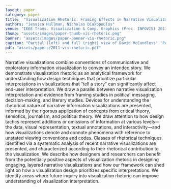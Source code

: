 ```yaml
---
layout: paper
category: paper
title:  "Visualization Rhetoric: Framing Effects in Narrative Visualization"
authors: "Jessica Hullman, Nicholas Diakopoulos"
venue: "IEEE Trans. Visualization & Comp. Graphics (Proc. INFOVIS) 2011"
thumb: "assets/images/paper-thumb-vis-rhetoric.png"
banner: "assets/images/paper-banner-vis-rhetoric.png"
caption: "Partial (left) and full (right) view of David McCandless' 'Poll: 'Mapping America … Dancing: How accurate are poll predictions?' "
pdf: "assets/papers/2011-vis-rhetoric.pdf"
---
```


<!-- abstract -->
Narrative visualizations combine conventions of communicative and exploratory information visualization to convey an intended story. We demonstrate visualization rhetoric as an analytical framework for understanding how design techniques that prioritize particular interpretations in visualizations that “tell a story” can significantly affect end-user interpretation. We draw a parallel between narrative visualization interpretation and evidence from framing studies in political messaging, decision-making, and literary studies. Devices for understanding the rhetorical nature of narrative information visualizations are presented, informed by the rigorous application of concepts from critical theory, semiotics, journalism, and political theory. We draw attention to how design tactics represent additions or omissions of information at various levels—the data, visual representation, textual annotations, and interactivity—and how visualizations denote and connote phenomena with reference to unstated viewing conventions and codes. Classes of rhetorical techniques identified via a systematic analysis of recent narrative visualizations are presented, and characterized according to their rhetorical contribution to the visualization. We describe how designers and researchers can benefit from the potentially positive aspects of visualization rhetoric in designing engaging, layered narrative visualizations and how our framework can shed light on how a visualization design prioritizes specific interpretations. We identify areas where future inquiry into visualization rhetoric can improve understanding of visualization interpretation.
